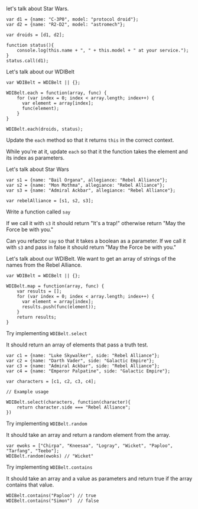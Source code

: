 let's talk about Star Wars.

```
var d1 = {name: "C-3P0", model: "protocol droid"};
var d2 = {name: "R2-D2", model: "astromech"};

var droids = [d1, d2];

function status(){
    console.log(this.name + ", " + this.model + " at your service.");
}
status.call(d1);
```

Let's talk about our WDIBelt

```
var WDIBelt = WDIBelt || {};

WDIBelt.each = function(array, func) {
    for (var index = 0; index < array.length; index++) {
      var element = array[index];
      func(element);
    }
}

WDIBelt.each(droids, status);
```

Update the `each` method so that it returns `this` in the correct context.

While you're at it, update `each` so that it the function takes the element and its index as parameters.

Let's talk about Star Wars

```
var s1 = {name: "Bail Organa", allegiance: "Rebel Alliance"};
var s2 = {name: "Mon Mothma", allegiance: "Rebel Alliance"};
var s3 = {name: "Admiral Ackbar", allegiance: "Rebel Alliance"};

var rebelAlliance = [s1, s2, s3];
```

Write a function called `say`

If we call it with `s3` it should return "It's a trap!" otherwise return "May the Force be with you."

Can you refactor `say` so that it takes a boolean as a parameter. If we call it with `s3` and pass in false it should return "May the Force be with you."

Let's talk about our WDIBelt.  We want to get an array of strings of the names from the Rebel Alliance.

```
var WDIBelt = WDIBelt || {};

WDIBelt.map = function(array, func) {
    var results = [];
    for (var index = 0; index < array.length; index++) {
      var element = array[index];
      results.push(func(element));
    }
    return results;
}
```

Try implementing `WDIBelt.select`

It should return an array of elements that pass a truth test.

```
var c1 = {name: "Luke Skywalker", side: "Rebel Alliance"};
var c2 = {name: "Darth Vader", side: "Galactic Empire"};
var c3 = {name: "Admiral Ackbar", side: "Rebel Alliance"};
var c4 = {name: "Emperor Palpatine", side: "Galactic Empire"};

var characters = [c1, c2, c3, c4];

// Example usage

WDIBelt.select(characters, function(character){
    return character.side === "Rebel Alliance";
})
```

Try implementing `WDIBelt.random`

It should take an array and return a random element from the array.

```
var ewoks = ["Chirpa", "Kneesaa", "Logray", "Wicket", "Paploo", "Tarfang", "Teebo"];
WDIBelt.random(ewoks) // "Wicket"
```

Try implementing `WDIBelt.contains`

It should take an array and a value as parameters and return true if the array contains that value.

```
WDIBelt.contains("Paploo") // true
WDIBelt.contains("Simon")  // false
```